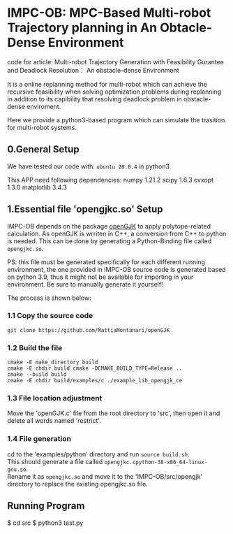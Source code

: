 # IMPC-OB: MPC-Based Multi-robot Trajectory planning in An Obtacle-Dense Environment
code for article: Multi-robot Trajectory Generation with Feasibility Gurantee and Deadlock Resolution： An obstacle-dense Environment

It is a online replanning method for multi-robot which can achieve the recursive feasibility when solving optimization problems during replanning in addition to its capibility that resolving deadlock problem in obstacle-dense enviroment.

Here we provide a python3-based program which can simulate the trasition for multi-robot systems. 

## 0.General Setup

We have tested our code with:
`ubuntu 20.0.4`
in python3

This APP need following dependencies:
numpy          1.21.2
scipy          1.6.3
cvxopt         1.3.0
matplotlib     3.4.3

## 1.Essential file 'opengjkc.so' Setup
IMPC-OB depends on the package [openGJK](https://github.com/MattiaMontanari/openGJK#getting-started) to apply polytope-related calculation. As openGJK is wrriten in C++, a conversion from C++ to python is needed. This can be done by generating a Python-Binding file called `opengjkc.so`.

PS: this file must be generated specifically for each different running environment, the one provided in IMPC-OB source code is generated based on python 3.9, thus it might not be available for importing in your environment. Be sure to manually generate it yourself!

The process is shown below:
### 1.1 Copy the source code  
    git clone https://github.com/MattiaMontanari/openGJK  
### 1.2 Build the file  
    cmake -E make_directory build  
    cmake -E chdir build cmake -DCMAKE_BUILD_TYPE=Release ..   
    cmake --build build  
    cmake -E chdir build/examples/c ./example_lib_opengjk_ce  
### 1.3 File location adjustment  
Move the 'openGJK.c' file from the root directory to 'src', then open it and delete all words named 'restrict'.  
### 1.4 File generation  
cd to the 'examples/python' directory and run ```source build.sh```.  
This should generate a file called `opengjkc.cpython-38-x86_64-linux-gnu.so`.  
Rename it as `opengjkc.so` and move it to the 'IMPC-OB/src/opengjk' directory to replace the existing opengjkc.so file.  


## Running Program
$ cd src
$ python3 test.py
